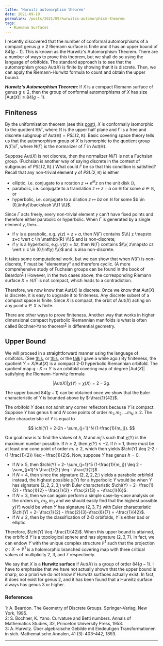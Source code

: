 ```yaml
---
title: 'Hurwitz automorphism theorem'
date: 2021-09-10
permalink: /posts/2021/09/hurwitzs-automorphism-theorem
tags:
  - Riemann Surfaces
---
```


I recently discovered that the number of conformal automorphisms of a compact genus $g\geq 2$ Riemann surface is finite and it has an upper bound of $84(g-1)$. This is known as the Hurwitz's Automorphism Theorem. There are a number of ways to prove this theorem, but we shall do so using the language of orbifolds. The standard approach is to see that the automorphism group $\text{Aut}(X)$ is finite by showing that it is discrete. Then, we can apply the Riemann-Hurwitz formula to count and obtain the upper bound.

**_Hurwitz's Automorphism Theorem:_** If $X$ is a compact Riemann surface of genus $g\geq 2$, then the group of conformal automorphisms of $X$ has size $\vert \text{Aut}(X) \vert \leq 84(g-1)$.

## Finiteness

By the uniformisation theorem (see this [post](/posts/2020/07/classification/)), $X$ is conformally isomorphic to the quotient $\mathbb{H} / \Gamma$, where $\mathbb{H}$ is the upper half plane and $\Gamma$ is a free and discrete subgroup of $\text{Aut}(\mathbb{H}) = PSL(2,\mathbb{R})$. Basic covering space theory tells us that the automorphism group of $X$ is isomorphic to the quotient group $N(\Gamma)/\Gamma$, where $N(\Gamma)$ is the normalizer of $\Gamma$ in $\text{Aut}(\mathbb{H})$.

Suppose $\text{Aut}(X)$ is not discrete, then the normalizer $N(\Gamma)$ is not a Fuchsian group. (Fuchsian is another way of saying discrete in the context of subgroups of $PSL(2,\mathbb{R})$.) What could $\Gamma$ be so that this condition is satisfied? Recall that any non-trivial element $\gamma$ of $PSL(2,\mathbb{R})$ is either
* elliptic, i.e. conjugate to a rotation $z \mapsto e^{i\theta} z$ on the unit disk $\mathbb{D}$,
* parabolic, i.e. conjugate to a translation $z \mapsto z+a$ on $\mathbb{H}$ for some $a \in \mathbb{R}$, or
* hyperbolic, i.e. conjugate to a dilation $z \mapsto bz$ on $\mathbb{H}$ for some $b \in (0,\infty)\backslash \\\{1 \\\}$.

Since $\Gamma$ acts freely, every non-trivial element $\gamma$ can't have fixed points and therefore either parabolic or hyperbolic. When $\Gamma$ is generated by a single element $\gamma$, then...
* if $\gamma$ is a parabolic, e.g. $\gamma(z)=z+a$, then $N(\Gamma)$ contains $\\\{ z \mapsto z+c \vert c \in \mathbb{R} \\\}$ and is non-discrete;
* if $\gamma$ is a hyperbolic, e.g. $\gamma(z) =bz$, then $N(\Gamma)$ contains $\\\{ z\mapsto cz \vert \: c \in (0,\infty) \\\}$ and is also non-discrete.

It takes some computational work, but we can show that when $N(\Gamma)$ is non-discrete, $\Gamma$ must be "elementary" and therefore cyclic. (A more comprehensive study of Fuchsian groups can be found in the book of Beardon<sup>[1](#fn1)</sup>.) However, in the two cases above, the corresponding Riemann surface $X = \mathbb{H} / \Gamma$ is not compact, which leads to a contradiction.

Therefore, we now know that $\text{Aut}(X)$ is discrete. Once we know that $\text{Aut}(X)$ is discrete, it is easy to upgrade it to finiteness. Any discrete subset of a compact space is finite. Since $X$ is compact, the orbit of $\text{Aut}(X)$ acting on any point $x \in X$ is finite.

There are other ways to prove finiteness. Another way that works in higher dimensional compact hyperbolic Riemannian manifolds is what is often called Bochner-Yano theorem<sup>[2](#fn2)</sup> in differential geometry.

## Upper Bound

We will proceed in a straightforward manner using the language of orbifolds. (See [this](/posts/2021/02/orbifolds), or [this](/posts/2021/02/classification-of-2-d-orbifolds), or the [talk](https://www.youtube.com/watch?v=AuHZgJ_k9os&t=4s) I gave a while ago.) By finiteness, the quotient $Y = X / \text{Aut}(X)$ is a compact 2-D hyperbolic Riemannian orbifold. The quotient map $q: X \mapsto Y$ is an orbifold covering map of degree $\vert \text{Aut}(X) \vert$ satisfying the Riemann-Hurwitz formula

$$
\vert \text{Aut}(X) \vert \chi(Y) = \chi(X) = 2-2g.
$$

The upper bound $84(g-1)$ can be obtained once we show that the Euler characteristic of $Y$ is bounded above by $-\frac{1}{42}$.

The orbifold $Y$ does not admit any corner reflectors because $Y$ is compact. Suppose $Y$ has genus $h$ and $N$ cone points of order $m_1, m_2, \ldots m_N \geq 2$. The Euler characteristic of $Y$ is equal to

$$
\chi(Y) = 2-2h - \sum_{j=1}^N (1-\frac{1}{m_j}).
$$

Our goal now is to find the values of $h$, $N$ and $m_j$'s such that $\chi(Y)$ is the maximum number possible. If $h\geq 2$, then $\chi(Y) \leq -2$. If $h=1$, there must be at least one cone point of order $m_1 \geq 2$, which then yields $\chi(Y) \leq 2-2 - (1-\frac{1}{2}) \leq - \frac{1}{2}$. Now, suppose $Y$ has genus $h=0$.
- If $N \geq 5$, then $\chi(Y) = 2- \sum_{j=1}^5 (1-\frac{1}{m_j}) \leq 2 - \sum_{j=1}^5 \frac{1}{2} \leq - \frac{1}{2}$.
- If $N =4$, then since the signature $(2,2,2,2;)$ yields a parabolic orbifold instead, the highest possible $\chi(Y)$ for a hyperbolic $Y$ would be when $Y$ has signature $(2,2,2,3;)$ with Euler characteristic $\chi(Y) = 2- \frac{1}{2} - \frac{1}{2} - \frac{1}{2} - \frac{2}{3} = -\frac{1}{6}$.
- If $N=3$, then we can again perform a simple case-by-case analysis on the orders $m_1, m_2, m_3$ and we should easily find that the highest possible $\chi(Y)$ would be when $Y$ has signature $(2,3,7;)$ with Euler characteristic $\chi(Y) = 2- \frac{1}{2} - \frac{2}{3}-\frac{6}{7} = -\frac{1}{42}$.
- If $N \leq 2$, then by the classification of 2-D orbifolds, $Y$ is either bad or elliptic.

Therefore, $\chi(Y) \leq -\frac{1}{42}$. When this upper bound is attained, the orbifold $Y$ is a topological sphere and has signature $(2,3,7)$. In fact, we can endow $Y$ with the unique complex structure $\mathbb{P}^1$ such that the projection $q: X\to \mathbb{P}^1$ is a holomorphic branched covering map with three critical values of multiplicity $2$, $3$, and $7$ respectively.

We say that $X$ is a **Hurwitz surface** if $\text{Aut}(X)$ is a group of order $84(g-1)$. I have to emphasise that we have not actually shown that the upper bound is sharp, so a priori we do not know if Hurwitz surfaces actually exist. In fact, it does not exist for genus $2$, and it has been found that a Hurwitz surface always has genus $3$ or higher.

### References
<a name="fn1">1</a>: A. Beardon. The Geometry of Discrete Groups. Springer-Verlag, New York, 1995.   
<a name="fn2">2</a>: S. Bochner, K. Yano. Curvature and Betti numbers. Annals of Mathematics Studies, 32, Princeton University Press, 1953.   
<a name="fn3">3</a>: A. Hurwitz. Über algebraische Gebilde mit Eindeutigen Transformationen in sich. Mathematische Annalen, 41 (3): 403–442, 1893.

------
